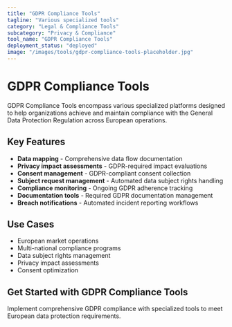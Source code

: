 ```yaml
---
title: "GDPR Compliance Tools"
tagline: "Various specialized tools"
category: "Legal & Compliance Tools"
subcategory: "Privacy & Compliance"
tool_name: "GDPR Compliance Tools"
deployment_status: "deployed"
image: "/images/tools/gdpr-compliance-tools-placeholder.jpg"
---
```


# GDPR Compliance Tools

GDPR Compliance Tools encompass various specialized platforms designed to help organizations achieve and maintain compliance with the General Data Protection Regulation across European operations.

## Key Features

- **Data mapping** - Comprehensive data flow documentation
- **Privacy impact assessments** - GDPR-required impact evaluations
- **Consent management** - GDPR-compliant consent collection
- **Subject request management** - Automated data subject rights handling
- **Compliance monitoring** - Ongoing GDPR adherence tracking
- **Documentation tools** - Required GDPR documentation management
- **Breach notifications** - Automated incident reporting workflows

## Use Cases

- European market operations
- Multi-national compliance programs
- Data subject rights management
- Privacy impact assessments
- Consent optimization

## Get Started with GDPR Compliance Tools

Implement comprehensive GDPR compliance with specialized tools to meet European data protection requirements.
